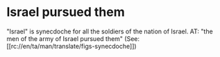 # Israel pursued them

"Israel" is synecdoche for all the soldiers of the nation of Israel. AT: "the men of the army of Israel pursued them" (See: [[rc://en/ta/man/translate/figs-synecdoche]])

